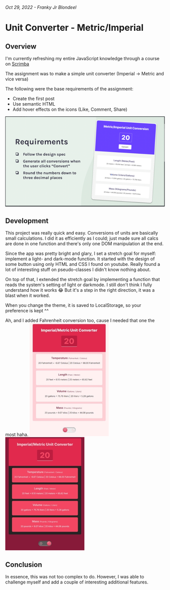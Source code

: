 *Oct 29, 2022 - Franky Jr Blondeel*


# Unit Converter - Metric/Imperial


## Overview

I'm currently refreshing my entire JavaScript knowledge through a course on [Scrimba](https://scrimba.com/allcourses)

The assignment was to make a simple unit converter (Imperial -> Metric and vice versa)


The following were the base requirements of the assignment:
* Create the first post
* Use semantic HTML
* Add hover effects on the icons (Like, Comment, Share)
<p align="center">
<img src="https://github.com/MrFranksJr/MrFranksJr/blob/main/assets/unit-converter/requirements.png">
</p>


## Development

This project was really quick and easy. Conversions of units are basically small calculations.
I did it as efficiently as I could; just made sure all calcs are done in one function and there's only one DOM manipulation at the end.

Since the app was pretty bright and glary, I set a stretch goal for myself: implement a light- and dark-mode function.
It started with the design of some button using only HTML and CSS I found on youtube. Really found a lot of interesting stuff on pseudo-classes I didn't know nothing about.

On top of that, I extended the stretch goal by implementing a function that reads the system's setting of light or darkmode. I still don't think I fully understand how it works 😂 But it's a step in the right direction, it was a blast when it worked.

When you change the theme, it is saved to LocalStorage, so your preference is kept ^^

Ah, and I added Fahrenheit conversion too, cause I needed that one the most haha.
<img src="https://github.com/MrFranksJr/MrFranksJr/blob/main/assets/unit-converter/light-mode.jpg">
<img src="https://github.com/MrFranksJr/MrFranksJr/blob/main/assets/unit-converter/dark-mode.jpg">

## Conclusion

In essence, this was not too complex to do. However, I was able to challenge myself and add a couple of interesting additional features.